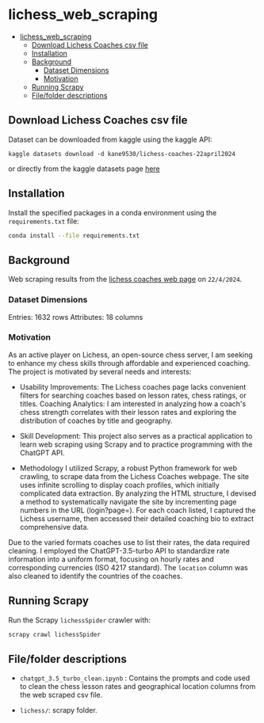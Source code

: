 # lichess_web_scraping

- [lichess\_web\_scraping](#lichess_web_scraping)
  - [Download Lichess Coaches csv file](#download-lichess-coaches-csv-file)
  - [Installation](#installation)
  - [Background](#background)
    - [Dataset Dimensions](#dataset-dimensions)
    - [Motivation](#motivation)
  - [Running Scrapy](#running-scrapy)
  - [File/folder descriptions](#filefolder-descriptions)

## Download Lichess Coaches csv file

Dataset can be downloaded from kaggle using the kaggle API:
```
kaggle datasets download -d kane9530/lichess-coaches-22april2024
```
or directly from the kaggle datasets page [here](https://www.kaggle.com/datasets/kane9530/lichess-coaches-22april2024/data)

## Installation

Install the specified packages in a conda environment using the `requirements.txt` file:

```bash
conda install --file requirements.txt
```

## Background

Web scraping results from the [lichess coaches web page](lichess.org/coach) on `22/4/2024`. 

### Dataset Dimensions
Entries: 1632 rows
Attributes: 18 columns

### Motivation
As an active player on Lichess, an open-source chess server, I am seeking to enhance my chess skills through affordable and experienced coaching. The project is motivated by several needs and interests:

- Usability Improvements: The Lichess coaches page lacks convenient filters for searching coaches based on lesson rates, chess ratings, or titles.
Coaching Analytics: I am interested in analyzing how a coach's chess strength correlates with their lesson rates and exploring the distribution of coaches by title and geography.

- Skill Development: This project also serves as a practical application to learn web scraping using Scrapy and to practice programming with the ChatGPT API.

- Methodology
I utilized Scrapy, a robust Python framework for web crawling, to scrape data from the Lichess Coaches webpage. The site uses infinite scrolling to display coach profiles, which initially complicated data extraction. By analyzing the HTML structure, I devised a method to systematically navigate the site by incrementing page numbers in the URL (login?page=<number>). For each coach listed, I captured the Lichess username, then accessed their detailed coaching bio to extract comprehensive data.

Due to the varied formats coaches use to list their rates, the data required cleaning. I employed the ChatGPT-3.5-turbo API to standardize rate information into a uniform format, focusing on hourly rates and corresponding currencies (ISO 4217 standard). The `location` column was also cleaned to identify the countries of the coaches.


## Running Scrapy

Run the Scrapy `lichessSpider` crawler with:
```bash
scrapy crawl lichessSpider
```

## File/folder descriptions

- `chatgpt_3.5_turbo_clean.ipynb` : Contains the prompts and code used to clean the chess lesson rates and geographical location  columns from the web scraped csv file.
  
- `lichess/`: scrapy folder.




